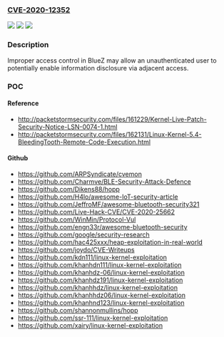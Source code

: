 ### [CVE-2020-12352](https://cve.mitre.org/cgi-bin/cvename.cgi?name=CVE-2020-12352)
![](https://img.shields.io/static/v1?label=Product&message=BlueZ&color=blue)
![](https://img.shields.io/static/v1?label=Version&message=n%2Fa&color=blue)
![](https://img.shields.io/static/v1?label=Vulnerability&message=information%20disclosure&color=brighgreen)

### Description

Improper access control in BlueZ may allow an unauthenticated user to potentially enable information disclosure via adjacent access.

### POC

#### Reference
- http://packetstormsecurity.com/files/161229/Kernel-Live-Patch-Security-Notice-LSN-0074-1.html
- http://packetstormsecurity.com/files/162131/Linux-Kernel-5.4-BleedingTooth-Remote-Code-Execution.html

#### Github
- https://github.com/ARPSyndicate/cvemon
- https://github.com/Charmve/BLE-Security-Attack-Defence
- https://github.com/Dikens88/hopp
- https://github.com/H4lo/awesome-IoT-security-article
- https://github.com/JeffroMF/awesome-bluetooth-security321
- https://github.com/Live-Hack-CVE/CVE-2020-25662
- https://github.com/WinMin/Protocol-Vul
- https://github.com/engn33r/awesome-bluetooth-security
- https://github.com/google/security-research
- https://github.com/hac425xxx/heap-exploitation-in-real-world
- https://github.com/joydo/CVE-Writeups
- https://github.com/kdn111/linux-kernel-exploitation
- https://github.com/khanhdn111/linux-kernel-exploitation
- https://github.com/khanhdz-06/linux-kernel-exploitation
- https://github.com/khanhdz191/linux-kernel-exploitation
- https://github.com/khanhhdz/linux-kernel-exploitation
- https://github.com/khanhhdz06/linux-kernel-exploitation
- https://github.com/khanhnd123/linux-kernel-exploitation
- https://github.com/shannonmullins/hopp
- https://github.com/ssr-111/linux-kernel-exploitation
- https://github.com/xairy/linux-kernel-exploitation

